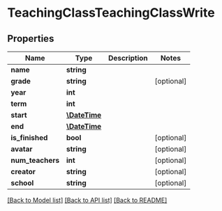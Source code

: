 # TeachingClassTeachingClassWrite

## Properties
Name | Type | Description | Notes
------------ | ------------- | ------------- | -------------
**name** | **string** |  | 
**grade** | **string** |  | [optional] 
**year** | **int** |  | 
**term** | **int** |  | 
**start** | [**\DateTime**](\DateTime.md) |  | 
**end** | [**\DateTime**](\DateTime.md) |  | 
**is_finished** | **bool** |  | [optional] 
**avatar** | **string** |  | [optional] 
**num_teachers** | **int** |  | [optional] 
**creator** | **string** |  | [optional] 
**school** | **string** |  | [optional] 

[[Back to Model list]](../../README.md#documentation-for-models) [[Back to API list]](../../README.md#documentation-for-api-endpoints) [[Back to README]](../../README.md)

